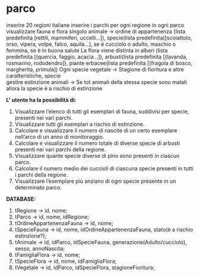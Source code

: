 # parco

inserire 20 regioni italiane
inserire i parchi per ogni regione
in ogni parco visualizzare fauna e flora
singolo animale -> ordine di appartenenza (lista predefinita [rettili, mammiferi, uccelli...]), specie(lista predefinita)[scoiattolo, orso, vipera, volpe, falco, aquila...], se è cucciolo o adulto, maschio o femmina, se è in buona salute
La flora viene distinta in alberi (lista predefinita [(quercia, faggio, acacia...]), arbusti(lista predefinita [(lavanda, rosmarino, rododendro]), piante erbacee(lista predefinita [(fragola di bosco, margherita, primula])
Ogni specie vegetale -> Stagione di fioritura e altre caratteristiche, specie  
gestire estinzione animali -> Se tot animali della stessa specie sono malati allora la specie è a rischio di estinzione

**L' utente ha la possibilità di:**

1. Visualizzare l’elenco di tutti gli esemplari di fauna, suddivisi per specie, presenti nei vari parchi.
2. Visualizzare tutti gli esemplari a rischio di estinzione.
3. Calcolare e visualizzare il numero di nascite di un certo esemplare nell’arco di un anno di monitoraggio.
4. Calcolare e visualizzare il numero totale di diverse specie di arbusti presenti nei vari parchi della regione.
5. Visualizzare quante specie diverse di pino sono presenti in ciascun parco.
6. Calcolare il numero medio dei cuccioli di ciascuna specie presenti in tutti i parchi della regione.
7. Visualizzare l’esemplare più anziano di ogni specie presente in un determinato parco.

**DATABASE:**

1. tRegione -> id, nome;
2. tParco -> id, nome, idRegione;
3. tOrdineAppartenenzaFauna -> id, nome;
4. tSpecieFauna -> id, nome, idOrdineAppartenenzaFauna, stato(è a rischio estinzione?);
5. tAnimale -> id, idParco, idSpecieFauna, generazione(Adulto/cucciolo), sesso, annoNascita;
6. tFamigliaFlora -> id, nome;
7. tSpecieFlora -> id, nome, idFamigliaFlora;
8. tVegetale -> id, idParco, idSpecieFlora, stagioneFioritura;
